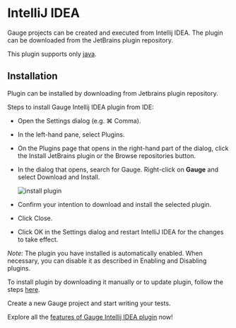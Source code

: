 # IntelliJ IDEA

Gauge projects can be created and executed from Intellij IDEA. The plugin can be downloaded from the JetBrains plugin repository.

This plugin supports only [java](../language_features/step_implementations.md).

## Installation

Plugin can be installed by downloading from Jetbrains plugin repository.

Steps to install Gauge Intellij IDEA plugin from IDE:

* Open the Settings dialog (e.g. ⌘ Comma).
* In the left-hand pane, select Plugins.
* On the Plugins page that opens in the right-hand part of the dialog, click the Install JetBrains plugin or the Browse repositories button.
* In the dialog that opens, search for Gauge. Right-click on **Gauge** and select Download and Install.

    ![install plugin](intellij-screenshots/add_plugin.png "install Gauge plugin")
* Confirm your intention to download and install the selected plugin.
* Click Close.
* Click OK in the Settings dialog and restart IntelliJ IDEA for the changes to take effect.

*Note:* The plugin you have installed is automatically enabled. When necessary, you can disable it as described in Enabling and Disabling plugins.

To install plugin by downloading it manually or to update plugin, follow the steps [here](https://www.jetbrains.com/idea/help/installing-updating-and-uninstalling-repository-plugins.html#d645926e261).

Create a new Gauge project and start writing your tests.

Explore all the [features of Gauge Intellij IDEA plugin](features.md) now!
